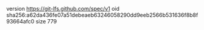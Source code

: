 version https://git-lfs.github.com/spec/v1
oid sha256:a62da436fe07a51debeaeb63246058290dd9eeb2566b531636f8b8f93664afc0
size 779
